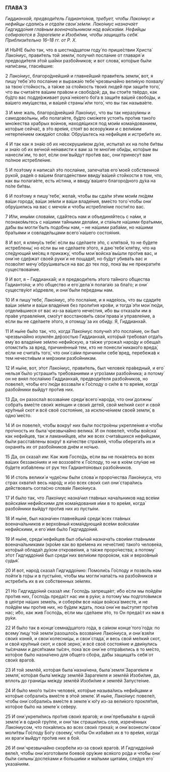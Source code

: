 ### ГЛАВА́ 3

_Гиддианха́й, предводи́тель Гадианто́нов, тре́бует, что́бы Лако́ниус и нефи́йцы сдали́сь и отда́ли свои́ зе́мли. Лако́ниус назнача́ет Гидгиддо́ния гла́вным военача́льником над войска́ми. Нефи́йцы собира́ются в Зараге́мле и Изоби́лии, что́бы защища́ть себя́. Приблизи́тельно 16–18 гг. от Р. Х._

И НЫ́НЕ бы́ло так, что в шестна́дцатом году́ по прише́ствии Христа́ Лако́ниус, прави́тель той земли́, получи́л посла́ние от главаря́ и предводи́теля э́той ша́йки разбо́йников; и вот слова́, кото́рые бы́ли напи́саны, гласи́вшие:

2 Лако́ниус, благоро́днейший и главне́йший прави́тель земли́, вот, я пишу́ тебе́ э́то посла́ние и выража́ю тебе́ чрезвыча́йно вели́кую похвалу́ за твою́ сто́йкость, а та́кже за сто́йкость твои́х люде́й при защи́те того́, что вы счита́ете ва́шим пра́вом и свобо́дой; да, вы стои́те твёрдо, как бу́дто вас подде́рживает рука́ не́коего бо́га в защи́те ва́шей свобо́ды, и ва́шего иму́щества, и ва́шей страны́ и́ли того́, что вы так называ́ете.

3 И мне жаль, благоро́днейший Лако́ниус, что вы так неразу́мны и самодово́льны, и́бо полага́ете, бу́дто смо́жете устоя́ть про́тив тако́го мно́жества хра́брых во́инов, находя́щихся под мои́м кома́ндованием, кото́рые сейча́с, в э́то вре́мя, стоя́т во всеору́жии и с вели́ким нетерпе́нием ожида́ют сло́ва: Обру́шьтесь на нефи́йцев и истреби́те их.

4 И так как я зна́ю об их несокруши́мом ду́хе, испыта́л их на по́ле би́твы и зна́ю об их ве́чной не́нависти к вам за те мно́гие оби́ды, кото́рые вы нанесли́ им, то вот, е́сли они́ вы́йдут про́тив вас, они́ принесу́т вам по́лное истребле́ние.

5 И поэ́тому я написа́л э́то посла́ние, запеча́тав его́ мое́й со́бственной руко́й, раде́я о ва́шем благоде́нствии ввиду́ ва́шей сто́йкости в том, что, как вы полага́ете, есть и́стина, и ввиду́ ва́шего благоро́дного ду́ха на по́ле би́твы.

6 И поэ́тому я пишу́ тебе́, жела́я, что́бы вы сда́ли э́тим мои́м лю́дям ва́ши города́, ва́ши зе́мли и ва́ши владе́ния, вме́сто того́ что́бы они́ обру́шились на вас с мечо́м и что́бы истребле́ние пости́гло вас.

7 И́ли, ины́ми слова́ми, сда́йтесь нам и объединя́йтесь с на́ми, и познако́мьтесь с на́шими та́йными дела́ми, и ста́ньте на́шими бра́тьями, да́бы вы могли́ быть подо́бны нам, – не на́шими раба́ми, но на́шими бра́тьями и совладе́льцами всего́ на́шего состоя́ния.

8 И вот, я кляну́сь тебе́: е́сли вы сде́лаете э́то, с кля́твой, то не бу́дете истреблены́; но е́сли вы не сде́лаете э́того, я даю́ тебе́ кля́тву, что на сле́дующий ме́сяц я прикажу́, что́бы мои́ войска́ вы́шли про́тив вас, и они́ не сде́ржат свое́й руки́ и не пощадя́т, но бу́дут убива́ть вас и позво́лят мечу́ обру́шиваться на вас до тех пор, пока́ вы не прекрати́те существова́ние.

9 И вот, я – Гиддианха́й; и я предводи́тель э́того та́йного о́бщества Гадианто́на; и э́то о́бщество и его́ дела́ я полага́ю за бла́го; и они́ существу́ют и́здревле, и они́ бы́ли пе́реданы нам.

10 И я пишу́ тебе́, Лако́ниус, э́то посла́ние, и я наде́юсь, что вы сдади́те ва́ши зе́мли и ва́ши владе́ния без проли́тия кро́ви, и тогда́ э́ти мои́ лю́ди, отдели́вшиеся от вас из-за ва́шего нече́стия, и́бо вы отказа́ли им в пра́ве управле́ния, смо́гут восстанови́ть свои́ права́ и управле́ние, а е́сли вы не сде́лаете э́того, я отомщу́ за их оби́ду. Я, Гиддианха́й.

11 И ны́не бы́ло так, что, когда́ Лако́ниус получи́л э́то посла́ние, он был чрезвыча́йно изумлён де́рзостью Гиддианха́я, кото́рый тре́бовал отда́ть ему́ во владе́ние зе́млю нефи́йскую, а та́кже угрожа́л наро́ду и обеща́л отомсти́ть за вред, причинённый тем, кто не понесли́ никако́го вреда́, е́сли не счита́ть того́, что они́ са́ми причини́ли себе́ вред, перебежа́в к тем нечести́вым и ме́рзким разбо́йникам.

12 И ны́не, вот, э́тот Лако́ниус, прави́тель, был челове́к пра́ведный, и его́ нельзя́ бы́ло устраши́ть тре́бованиями и угро́зами разбо́йника; а потому́ он не внял посла́нию Гиддианха́я, предводи́теля разбо́йников, но повеле́л, что́бы его́ лю́ди воззва́ли к Го́споду о си́ле в то вре́мя, когда́ разбо́йники вы́йдут про́тив них.

13 Да, он разосла́л воззва́ние среди́ всего́ наро́да, что они́ должны́ собра́ть вме́сте свои́х же́нщин и свои́х дете́й, свой ме́лкий скот и свой кру́пный скот и всё своё состоя́ние, за исключе́нием свое́й земли́, в одно́ ме́сто.

14 И он повеле́л, что́бы вокру́г них бы́ли постро́ены укрепле́ния и что́бы про́чность их была́ чрезвыча́йно велика́. И он повеле́л, что́бы войска́ как нефи́йцев, так и ламани́йцев, и́ли же всех счита́вшихся нефи́йцами, бы́ли расста́влены вокру́г в ка́честве стра́жей, что́бы оберега́ть их и охраня́ть их от разбо́йников днём и но́чью.

15 Да, он сказа́л им: Как жив Госпо́дь, е́сли вы не пока́етесь во всех ва́ших беззако́ниях и не воззовёте к Го́споду, то ни в ко́ем слу́чае не бу́дете изба́влены от рук тех Гадианто́новых разбо́йников.

16 И столь велики́ и чуде́сны бы́ли слова́ и проро́чества Лако́ниуса, что страх охвати́л весь наро́д; и и́зо всех свои́х сил они́ стара́лись де́йствовать согла́сно слова́м Лако́ниуса.

17 И бы́ло так, что Лако́ниус назна́чил гла́вных нача́льников над все́ми войска́ми нефи́йскими для кома́ндования и́ми в то вре́мя, когда́ разбо́йники вы́йдут про́тив них из пусты́ни.

18 И ны́не, был назна́чен главне́йший среди́ всех гла́вных военача́льников и верхо́вный кома́ндующий все́ми войска́ми нефи́йскими, и его́ и́мя бы́ло Гидгиддо́ний.

19 И ны́не, среди́ нефи́йцев был обы́чай назнача́ть свои́ми гла́вными военача́льниками (кро́ме как во вре́мена их нече́стия) тако́го челове́ка, кото́рый облада́л ду́хом открове́ния, а та́кже проро́чества; а потому́ э́тот Гидгиддо́ний был среди́ них вели́ким проро́ком, ка́к и верхо́вный судья́.

20 И вот, наро́д сказа́л Гидгиддо́нию: Помоли́сь Го́споду и позво́ль нам пойти́ в го́ры и в пусты́ню, что́бы мы могли́ напа́сть на разбо́йников и истреби́ть их в их со́бственных зе́млях.

21 Но Гидгиддо́ний сказа́л им: Госпо́дь запреща́ет; и́бо е́сли мы пойдём про́тив них, Госпо́дь преда́ст нас им в ру́ки; а потому́ мы подгото́вимся в це́нтре на́ших земе́ль, и соберём все на́ши войска́ вместе, и не пойдём мы про́тив них, но бу́дем ждать, пока́ они́ не вы́ступят про́тив нас; и́бо, как жив Госпо́дь, е́сли мы сде́лаем э́то, то Он преда́ст их нам в ру́ки.

22 И бы́ло так в конце́ семна́дцатого го́да, в са́мом конце́ того́ го́да: по всему́ лицу́ той земли́ разошло́сь воззва́ние Лако́ниуса, и они́ взя́ли свои́х коне́й, и свои́ колесни́цы, и свои́ стада́, и весь свой ме́лкий скот, и свой кру́пный скот, и своё зерно́, и всё своё состоя́ние и дви́нулись ты́сячами и деся́тками ты́сяч, пока́ все они́ не отпра́вились в то ме́сто, кото́рое бы́ло назна́чено для о́бщего сбо́ра, да́бы защища́ть себя́ от свои́х враго́в.

23 И той землёй, кото́рая была́ назна́чена, была́ земля́ Зараге́мля и земля́, кото́рая была́ ме́жду землёй Зараге́мля и землёй Изоби́лие, да, вплоть до грани́цы ме́жду землёй Изоби́лие и землёй Запусте́ние.

24 И бы́ло мно́го ты́сяч челове́к, кото́рые называ́лись нефи́йцами и кото́рые собрали́сь вме́сте в э́той земле́. И ны́не, Лако́ниус повеле́л, что́бы они́ собрали́сь вме́сте в земле́ к ю́гу из-за вели́кого прокля́тия, кото́рое бы́ло на земле́ к се́веру.

25 И они́ укрепи́лись про́тив свои́х враго́в; и они́ пребыва́ли в одно́й земле́ и в одно́й гру́ппе, и они́ так страши́лись слов, изречённых Лако́ниусом, что пока́ялись во всех свои́х греха́х; и они́ вознесли́ свои́ моли́твы Го́споду Бо́гу своему́, что́бы Он изба́вил их в то вре́мя, когда́ их враги́ вы́йдут про́тив них в бой.

26 И они́ чрезвыча́йно скорбе́ли из-за свои́х враго́в. И Гидгиддо́ний веле́л, что́бы они́ изгото́вили боево́е ору́жие вся́кого ро́да и что́бы они́ бы́ли сильны́ доспе́хами и больши́ми и ма́лыми щита́ми, сле́дуя его́ указа́ниям.
